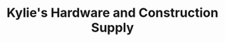 ---
title: "Kylie's Hardware and Construction Supply"
url: /imus/kylies-hardware-and-construction-supply/
shop: trade
---